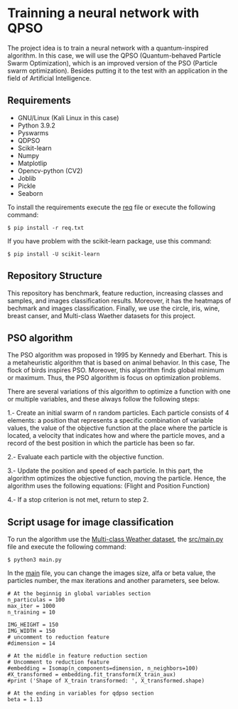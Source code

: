 # Trainning a neural network with QPSO
The project idea is to train a neural network with a quantum-inspired algorithm. In this case, we will use the QPSO (Quantum-behaved Particle Swarm Optimization), which is an improved version of the PSO (Particle swarm optimization). Besides putting it to the test with an application in the field of Artificial Intelligence.

## Requirements
- GNU/Linux (Kali Linux in this case)
- Python 3.9.2
- Pyswarms
- QDPSO
- Scikit-learn 
- Numpy
- Matplotlip
- Opencv-python (CV2)
- Joblib
- Pickle
- Seaborn

To install the requirements execute the [req](https://github.com/stalyn21/nn_qdpso/blob/main/req.txt) file or execute the following command:
```
$ pip install -r req.txt
```
If you have problem with the scikit-learn package, use this command:
```
$ pip install -U scikit-learn
```
## Repository Structure
This repository has benchmark, feature reduction, increasing classes and samples, and images classification results. Moreover, it has the heatmaps of bechmark and images classification. Finally, we use the circle, iris, wine, breast canser, and Multi-class Waether datasets for this project. 


## PSO algorithm
The PSO algorithm was proposed in 1995 by Kennedy and Eberhart. This is a metaheuristic algorithm that is based on animal behavior. In this case, The flock of birds inspires PSO. Moreover, this algorithm finds global minimum or maximum. Thus, the PSO algorithm is focus on optimization problems.

There are several variations of this algorithm to optimize a function with one or multiple variables, and these always follow the following steps:

1.- Create an initial swarm of n random particles. Each particle consists of 4 elements: a position that represents a specific combination of variable values, the value of the objective function at the place where the particle is located, a velocity that indicates how and where the particle moves, and a record of the best position in which the particle has been so far.

2.- Evaluate each particle with the objective function.

3.- Update the position and speed of each particle. In this part, the algorithm optimizes the objective function, moving the particle. Hence, the algorithm uses the following equations:
(Flight and Position Function)

4.- If a stop criterion is not met, return to step 2.

## Script usage for image classification
To run the algorithm use the [Multi-class Weather dataset](https://www.kaggle.com/datasets/somesh24/multiclass-images-for-weather-classification), the [src/main.py](https://github.com/stalyn21/nn_qdpso/blob/main/src/main.py) file and execute the following command: 
```
$ python3 main.py
```

In the [main](https://github.com/stalyn21/nn_qdpso/blob/main/src/main.py) file, you can change the images size, alfa or beta value, the particles number, the max iterations and another parameters, see below.
```
# At the beginnig in global variables section
n_particulas = 100
max_iter = 1000
n_training = 10

IMG_HEIGHT = 150
IMG_WIDTH = 150
# uncomment to reduction feature
#dimension = 14

# At the middle in feature reduction section
# Uncomment to reduction feature
#embedding = Isomap(n_components=dimension, n_neighbors=100)
#X_transformed = embedding.fit_transform(X_train_aux)
#print ('Shape of X_train transformed: ', X_transformed.shape)

# At the ending in variables for qdpso section
beta = 1.13
```


